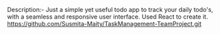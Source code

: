 Description:- Just a simple yet useful todo app to track your daily todo's, with a seamless and responsive user interface. Used React to create it.
https://github.com/Susmita-Maity/TaskManagement-TeamProject.git
